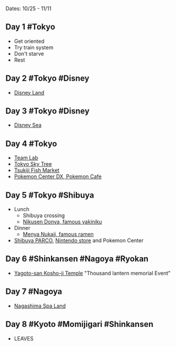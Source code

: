 Dates: 10/25 - 11/11
## Day 1 #Tokyo
- Get oriented
- Try train system
- Don't starve
- Rest
## Day 2 #Tokyo #Disney
- [Disney Land](https://www.tokyodisneyresort.jp/en/tdl/attraction/)
## Day 3 #Tokyo #Disney
- [Disney Sea](https://www.tokyodisneyresort.jp/en/tds/attraction/)
## Day 4 #Tokyo
- [Team Lab](https://www.teamlab.art/e/planets/)
- [Tokyo Sky Tree](https://www.tokyo-skytree.jp/en/ticket/individual/)
- [Tsukiji Fish Market](https://www.tsukiji.or.jp/english/)
- [Pokemon Center DX, Pokemon Cafe](https://www.google.com/maps/place/Pok%C3%A9mon+Center+Tokyo+DX/data=!4m7!3m6!1s0x60188957de0e5009:0xeec96412fe192abc!8m2!3d35.6802902!4d139.7742695!16s%2Fg%2F11hcvt2f3w!19sChIJCVAO3leJGGARvCoZ_hJkye4?authuser=0&hl=en&rclk=1)
## Day 5 #Tokyo #Shibuya
- Lunch 
	- Shibuya crossing
	- [Nikusen Donya, famous yakiniku](https://savorjapan.com/0004028914/menu.php)
- Dinner
	- [Menya Nukaji, famous ramen](https://www.timeout.com/tokyo/restaurants/menya-nukaji)
- [Shibuya PARCO](https://thebestjapan.com/shibuya-parco/), [Nintendo store](https://thebestjapan.com/nintendo-store-shibuya/) and Pokemon Center
## Day 6 #Shinkansen #Nagoya #Ryokan
- [Yagoto-san Kosho-ji Temple](https://www.koushoji.or.jp/) "Thousand lantern memorial Event"
## Day 7 #Nagoya 
- [Nagashima Spa Land](https://www.nagashima-onsen.co.jp/spaland/)
## Day 8 #Kyoto #Momijigari #Shinkansen 
- LEAVES